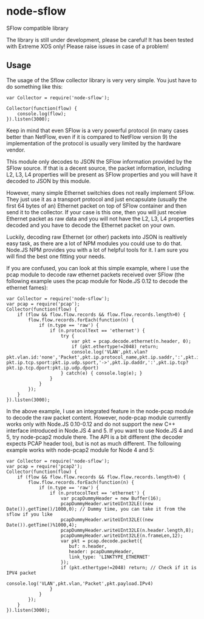 node-sflow
==========

SFlow compatible library

The library is still under development, please be careful! It has been tested with Extreme XOS only! Please raise issues in case of a problem!

## Usage

The usage of the Sflow collector library is very very simple. You just have to do something like this:


    var Collector = require('node-sflow');

    Collector(function(flow) {
        console.log(flow);
    }).listen(3000);


Keep in mind that even SFlow is a very powerful protocol (in many cases better than NetFlow, even if it is compared to NetFlow version 9) the implementation of the protocol is usually very limited by the hardware vendor.

This module only decodes to JSON the SFlow information provided by the SFlow source. If that is a decent source, the packet information, including L2, L3, L4 properties will be present as SFlow properties and you will have it decoded to JSON by this module.

However, many simple Ethernet switchies does not really implement SFlow. They just use it as a transport protocol and just encapsulate (usually the first 64 bytes of an) Ethernet packet on top of SFlow container and then send it to the collector. 
If your case is this one, then you will just receive Ethernet packet as raw data and you will not have the L2, L3, L4 properties decoded and you have to decode the Ethernet packet on your own.

Luckily, decoding raw Ethernet (or other) packets into JSON is realtively easy task, as there are a lot of NPM modules you could use to do that. Node.JS NPM provides you with a lot of helpful tools for it. I am sure you will find the best one fitting your needs.

If you are confused, you can look at this simple example, where I use the pcap module to decode raw ethernet packets received over SFlow (the following example uses the pcap module for Node.JS 0.12 to decode the ethernet fames):


    var Collector = require('node-sflow');
    var pcap = require('pcap');
    Collector(function(flow) {
        if (flow && flow.flow.records && flow.flow.records.length>0) {
            flow.flow.records.forEach(function(n) {
                if (n.type == 'raw') {
                    if (n.protocolText == 'ethernet') {
                        try {
                            var pkt = pcap.decode.ethernet(n.header, 0);
                            if (pkt.ethertype!=2048) return;
                            console.log('VLAN',pkt.vlan?pkt.vlan.id:'none','Packet',pkt.ip.protocol_name,pkt.ip.saddr,':',pkt.ip.tcp?pkt.ip.tcp.sport:pkt.ip.udp.sport,'->',pkt.ip.daddr,':',pkt.ip.tcp?pkt.ip.tcp.dport:pkt.ip.udp.dport)
                        } catch(e) { console.log(e); }
                    }
                }
            });
        }
    }).listen(3000);


In the above example, I use an integrated feature in the node-pcap module to decode the raw packet content. However, node-pcap module currently works only with Node.JS 0.10-0.12 and do not support the new C++ interface introduced in Node.JS 4 and 5. If you want to use Node.JS 4 and 5, try node-pcap2 module there. The API is a bit different (the decoder expects PCAP header too), but is not as much different. The following example works with node-pcap2 module for Node 4 and 5:


    var Collector = require('node-sflow');
    var pcap = require('pcap2');
    Collector(function(flow) {
        if (flow && flow.flow.records && flow.flow.records.length>0) {
            flow.flow.records.forEach(function(n) {
                if (n.type == 'raw') {
                    if (n.protocolText == 'ethernet') {
                        var pcapDummyHeader = new Buffer(16);
                        pcapDummyHeader.writeUInt32LE((new Date()).getTime()/1000,0); // Dummy time, you can take it from the sflow if you like
                        pcapDummyHeader.writeUInt32LE((new Date()).getTime()%1000,4);
                        pcapDummyHeader.writeUInt32LE(n.header.length,8);
                        pcapDummyHeader.writeUInt32LE(n.frameLen,12);
                        var pkt = pcap.decode.packet({
                           buf: n.header,
                           header: pcapDummyHeader,
                           link_type: 'LINKTYPE_ETHERNET'
                        });
                        if (pkt.ethertype!=2048) return; // Check if it is IPV4 packet
                        console.log('VLAN',pkt.vlan,'Packet',pkt.payload.IPv4)
                    }
                }
            });
        }
    }).listen(3000);


